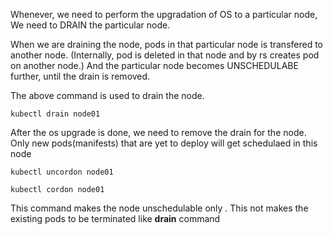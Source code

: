 
Whenever, we need to perform the upgradation of OS to a particular node, We need to DRAIN the particular node.

When we are draining the node, pods in that particular node is transfered to another node. (Internally, pod is deleted in that node and by rs creates pod on another node.) And the particular node becomes UNSCHEDULABE further, until the drain is removed.

The above command is used to drain the node.
```
kubectl drain node01
```


After the os upgrade is done, we need to remove the drain for the node.
Only new pods(manifests) that are yet to deploy will get schedulaed in this  node
```
kubectl uncordon node01
```


```
kubectl cordon node01
```
This command makes the node unschedulable only . This not makes the existing pods to be terminated like **drain** command 
